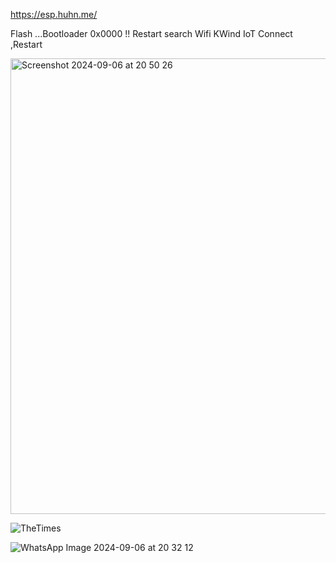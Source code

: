 https://esp.huhn.me/

Flash ...Bootloader 0x0000 !! Restart search Wifi KWind IoT Connect ,Restart

<img width="729" alt="Screenshot 2024-09-06 at 20 50 26" src="https://github.com/user-attachments/assets/cc5c74ba-55a7-49c1-abe9-1d51cf8ce4cf">




![TheTimes](https://github.com/user-attachments/assets/adf74392-5948-4763-b1f1-218cf9774111)


![WhatsApp Image 2024-09-06 at 20 32 12](https://github.com/user-attachments/assets/59f74300-6989-42bb-83d3-ef0f1541d279)
